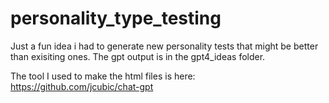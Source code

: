 # personality_type_testing
Just a fun idea i had to generate new personality tests that might be better than exisiting ones. The gpt output is in the gpt4_ideas folder.

The tool I used to make the html files is here: https://github.com/jcubic/chat-gpt
